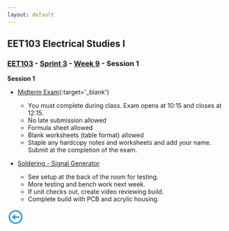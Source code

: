 ```yaml
---
layout: default
---
```


## EET103 Electrical Studies I

### [EET103](../../../) - [Sprint 3](../../) - [Week 9](../) - Session 1

**Session 1**

- [Midterm Exam](https://forms.office.com/Pages/ResponsePage.aspx?id=7d-nLF6sb0SVV1dHONw2EJ6w58fEsdNChe_qBQ1MBUdUQTA5T1NTM0VERDJVWEZZRVo5TVowRVhYSy4u){:target='_blank'}

    - You must complete during class. Exam opens at 10:15 and closes at 12:15.
    - No late submission allowed
    - Formula sheet allowed
    - Blank worksheets (table format) allowed
    - Staple any hardcopy notes and worksheets and add your name. Submit at the completion of the exam.

- [Soldering - Signal Generator](../../../labs/l07_sig_gen_build/index.md)
    - See setup at the back of the room for testing. 
    - More testing and bench work next week.
    - If unit checks out, create video reviewing build.
    - Complete build with PCB and acrylic housing.


[![back button](../../../back_button.png)](../)